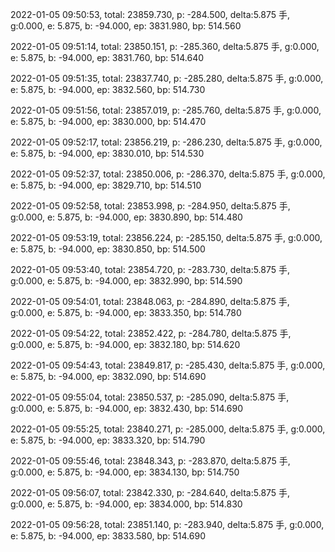2022-01-05 09:50:53, total: 23859.730, p: -284.500, delta:5.875 手, g:0.000, e: 5.875, b: -94.000, ep: 3831.980, bp: 514.560

2022-01-05 09:51:14, total: 23850.151, p: -285.360, delta:5.875 手, g:0.000, e: 5.875, b: -94.000, ep: 3831.760, bp: 514.640

2022-01-05 09:51:35, total: 23837.740, p: -285.280, delta:5.875 手, g:0.000, e: 5.875, b: -94.000, ep: 3832.560, bp: 514.730

2022-01-05 09:51:56, total: 23857.019, p: -285.760, delta:5.875 手, g:0.000, e: 5.875, b: -94.000, ep: 3830.000, bp: 514.470

2022-01-05 09:52:17, total: 23856.219, p: -286.230, delta:5.875 手, g:0.000, e: 5.875, b: -94.000, ep: 3830.010, bp: 514.530

2022-01-05 09:52:37, total: 23850.006, p: -286.370, delta:5.875 手, g:0.000, e: 5.875, b: -94.000, ep: 3829.710, bp: 514.510

2022-01-05 09:52:58, total: 23853.998, p: -284.950, delta:5.875 手, g:0.000, e: 5.875, b: -94.000, ep: 3830.890, bp: 514.480

2022-01-05 09:53:19, total: 23856.224, p: -285.150, delta:5.875 手, g:0.000, e: 5.875, b: -94.000, ep: 3830.850, bp: 514.500

2022-01-05 09:53:40, total: 23854.720, p: -283.730, delta:5.875 手, g:0.000, e: 5.875, b: -94.000, ep: 3832.990, bp: 514.590

2022-01-05 09:54:01, total: 23848.063, p: -284.890, delta:5.875 手, g:0.000, e: 5.875, b: -94.000, ep: 3833.350, bp: 514.780

2022-01-05 09:54:22, total: 23852.422, p: -284.780, delta:5.875 手, g:0.000, e: 5.875, b: -94.000, ep: 3832.180, bp: 514.620

2022-01-05 09:54:43, total: 23849.817, p: -285.430, delta:5.875 手, g:0.000, e: 5.875, b: -94.000, ep: 3832.090, bp: 514.690

2022-01-05 09:55:04, total: 23850.537, p: -285.090, delta:5.875 手, g:0.000, e: 5.875, b: -94.000, ep: 3832.430, bp: 514.690

2022-01-05 09:55:25, total: 23840.271, p: -285.000, delta:5.875 手, g:0.000, e: 5.875, b: -94.000, ep: 3833.320, bp: 514.790

2022-01-05 09:55:46, total: 23848.343, p: -283.870, delta:5.875 手, g:0.000, e: 5.875, b: -94.000, ep: 3834.130, bp: 514.750

2022-01-05 09:56:07, total: 23842.330, p: -284.640, delta:5.875 手, g:0.000, e: 5.875, b: -94.000, ep: 3834.000, bp: 514.830

2022-01-05 09:56:28, total: 23851.140, p: -283.940, delta:5.875 手, g:0.000, e: 5.875, b: -94.000, ep: 3833.580, bp: 514.690